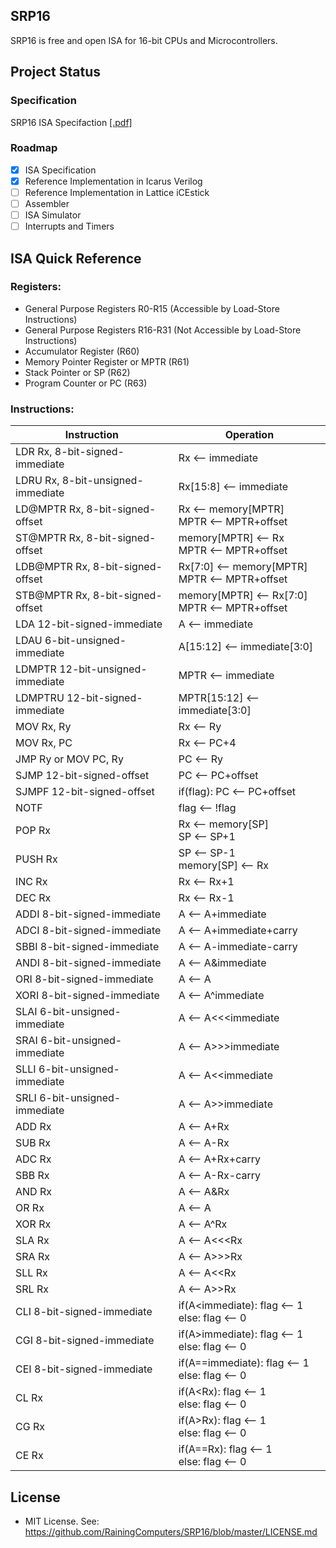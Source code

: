 ## SRP16
SRP16 is free and open ISA for 16-bit CPUs and Microcontrollers. 

## Project Status
### Specification
SRP16 ISA Specifaction [[.pdf]](https://github.com/RainingComputers/SRP16/raw/master/Documentation/SRP16%20ISA%20Specification.pdf)

### Roadmap
- [x] ISA Specification
- [x] Reference Implementation in Icarus Verilog
- [ ] Reference Implementation in Lattice iCEstick
- [ ] Assembler
- [ ] ISA Simulator
- [ ] Interrupts and Timers

## ISA Quick Reference
### Registers:
+ General Purpose Registers R0-R15 (Accessible by Load-Store Instructions)
+ General Purpose Registers R16-R31 (Not Accessible by Load-Store Instructions)
+ Accumulator Register (R60)
+ Memory Pointer Register or MPTR (R61)
+ Stack Pointer or SP (R62)
+ Program Counter or PC (R63)

### Instructions:
| Instruction                       | Operation											|
| --------------------------------- | ------------------------------------------------- |
| LDR Rx, 8-bit-signed-immediate    | Rx ⟵ immediate									|
| LDRU Rx, 8-bit-unsigned-immediate | Rx[15:8] ⟵ immediate								|
| LD@MPTR Rx, 8-bit-signed-offset   | Rx ⟵ memory[MPTR]	<br> MPTR ⟵ MPTR+offset			|
| ST@MPTR Rx, 8-bit-signed-offset   | memory[MPTR] ⟵ Rx	<br> MPTR ⟵ MPTR+offset			|
| LDB@MPTR Rx, 8-bit-signed-offset  | Rx[7:0] ⟵ memory[MPTR] <br> MPTR ⟵ MPTR+offset	|
| STB@MPTR Rx, 8-bit-signed-offset  | memory[MPTR] ⟵ Rx[7:0] <br> MPTR ⟵ MPTR+offset	|
| LDA 12-bit-signed-immediate       | A ⟵ immediate										|
| LDAU 6-bit-unsigned-immediate     | A[15:12] ⟵ immediate[3:0]							|
| LDMPTR 12-bit-unsigned-immediate  | MPTR ⟵ immediate									|
| LDMPTRU 12-bit-signed-immediate   | MPTR[15:12] ⟵ immediate[3:0]						|
| MOV Rx, Ry                        | Rx ⟵ Ry											|
| MOV Rx, PC                        | Rx ⟵ PC+4											|
| JMP Ry or MOV PC, Ry              | PC ⟵ Ry											|
| SJMP 12-bit-signed-offset         | PC ⟵ PC+offset									|
| SJMPF 12-bit-signed-offset        | if(flag): PC ⟵ PC+offset							|
| NOTF                              | flag ⟵ !flag										|
| POP Rx                            | Rx ⟵ memory[SP] <br> SP ⟵ SP+1					|
| PUSH Rx                           | SP ⟵ SP-1	<br> memory[SP] ⟵ Rx					|
| INC Rx                            | Rx ⟵ Rx+1											|
| DEC Rx                            | Rx ⟵ Rx-1											|
| ADDI 8-bit-signed-immediate       | A ⟵ A+immediate									|
| ADCI 8-bit-signed-immediate       | A ⟵ A+immediate+carry								|
| SBBI 8-bit-signed-immediate       | A ⟵ A-immediate-carry								|
| ANDI 8-bit-signed-immediate       | A ⟵ A&immediate									|
| ORI 8-bit-signed-immediate        | A ⟵ A|immediate									|
| XORI 8-bit-signed-immediate       | A ⟵ A^immediate									|
| SLAI 6-bit-unsigned-immediate     | A ⟵ A<<<immediate									|
| SRAI 6-bit-unsigned-immediate     | A ⟵ A>>>immediate									|
| SLLI 6-bit-unsigned-immediate     | A ⟵ A<<immediate									|
| SRLI 6-bit-unsigned-immediate     | A ⟵ A>>immediate									|
| ADD Rx                            | A ⟵ A+Rx											|
| SUB Rx                            | A ⟵ A-Rx											|
| ADC Rx                            | A ⟵ A+Rx+carry									|
| SBB Rx                            | A ⟵ A-Rx-carry									|
| AND Rx                            | A ⟵ A&Rx											|				
| OR Rx                             | A ⟵ A|Rx											|				
| XOR Rx                            | A ⟵ A^Rx											|				
| SLA Rx                            | A ⟵ A<<<Rx										|				
| SRA Rx                            | A ⟵ A>>>Rx										|				
| SLL Rx                            | A ⟵ A<<Rx											|
| SRL Rx                            | A ⟵ A>>Rx											|
| CLI 8-bit-signed-immediate        | if(A<immediate): flag ⟵ 1 <br> else: flag ⟵ 0		|
| CGI 8-bit-signed-immediate        | if(A>immediate): flag ⟵ 1 <br> else: flag ⟵ 0		|
| CEI 8-bit-signed-immediate        | if(A==immediate): flag ⟵ 1 <br> else: flag ⟵ 0	|
| CL Rx                             | if(A<Rx): flag ⟵ 1 <br> else: flag ⟵ 0			|
| CG Rx                             | if(A>Rx): flag ⟵ 1 <br> else: flag ⟵ 0			|
| CE Rx                             | if(A==Rx): flag ⟵ 1 <br> else: flag ⟵ 0			|

## License
+ MIT License. See: https://github.com/RainingComputers/SRP16/blob/master/LICENSE.md

